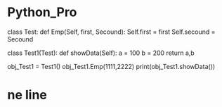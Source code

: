 # Python_Pro
class Test:
	def Emp(Self, first, Secound):
		Self.first = first
		Self.secound = Secound

class Test1(Test):
	def showData(Self):
		a = 100
		b = 200
		return a,b

obj_Test1 = Test1()
obj_Test1.Emp(1111,2222)
print(obj_Test1.showData())

# ne line